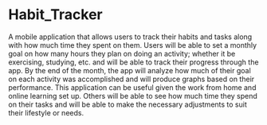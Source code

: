 # Habit_Tracker
A mobile application that allows users to track their habits and tasks along with how much time they spent on them. Users will be able to set a monthly goal on how many hours they plan on doing an activity; whether it be exercising, studying, etc. and will be able to track their progress through the app. By the end of the month, the app will analyze how much of their goal on each activity was accomplished and will produce graphs based on their performance. This application can be useful given the work from home and online learning set up. Others will be able to see how much time they spend on their tasks and will be able to make the necessary adjustments to suit their lifestyle or needs.
